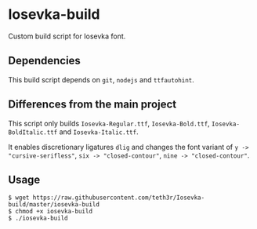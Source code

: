 # Iosevka-build
Custom build script for Iosevka font.

## Dependencies
This build script depends on `git`, `nodejs` and `ttfautohint`.

## Differences from the main project
This script only builds `Iosevka-Regular.ttf`, `Iosevka-Bold.ttf`, `Iosevka-BoldItalic.ttf` and `Iosevka-Italic.ttf`.<p>
It enables discretionary ligatures `dlig` and changes the font variant of `y -> "cursive-serifless"`, `six -> "closed-contour"`, `nine -> "closed-contour"`.

## Usage
```
$ wget https://raw.githubusercontent.com/teth3r/Iosevka-build/master/iosevka-build
$ chmod +x iosevka-build
$ ./iosevka-build
```
